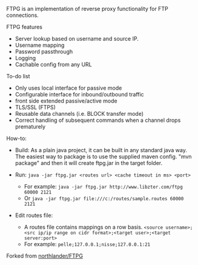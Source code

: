 FTPG is an implementation of reverse proxy functionality for FTP connections.

FTPG features
- Server lookup based on username and source IP.
- Username mapping
- Password passthrough
- Logging
- Cachable config from any URL 

To-do list
- Only uses local interface for passive mode
- Configurable interface for inbound/outbound traffic
- front side extended passive/active mode
- TLS/SSL (FTPS)
- Reusable data channels (i.e. BLOCK transfer mode)
- Correct handling of subsequent commands when a channel drops prematurely

How-to:

- Build: As a plain java project, it can be built in any standard java way. 
  The easiest way to package is to use the supplied maven config.
  "mvn package" and then it will create ftpg.jar in the target folder.
  
- Run:
  `java -jar ftpg.jar <routes url> <cache timeout in ms> <port>`
  - For example: `java -jar ftpg.jar http://www.libzter.com/ftpg 60000 2121`  
  - Or `java -jar ftpg.jar file:///c:/routes/sample.routes 60000 2121`
  
- Edit routes file:
	- A routes file contains mappings on a row basis. 
	`<source username>;<src ip/ip range on cidr format>;<target user>;<target server:port>`
	- For example: `pelle;127.0.0.1;nisse;127.0.0.1:21`

Forked from [northlander/FTPG](https://github.com/northlander/FTPG)